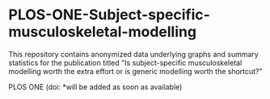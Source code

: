# PLOS-ONE-Subject-specific-musculoskeletal-modelling

This repository contains anonymized data underlying graphs and summary statistics for the publication 
titled "Is subject-specific musculoskeletal modelling worth the extra effort or is generic modelling worth the shortcut?"

PLOS ONE (doi: *will be added as soon as available)
